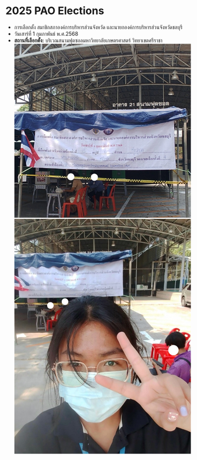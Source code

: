 # 2025 PAO Elections
- การเลือกตั้ง สมาชิกสภาองค์การบริหารส่วนจังหวัด และนายกองค์การบริหารส่วนจังหวัดชลบุรี
- วันเสาร์ที่ 1 กุมภาพันธ์ พ.ศ.2568
- **สถานที่เลือกตั้ง:** บริเวณสนามฟุตซอลมหาวิทยาลัยเกษตรศาสตร์ วิทยาเขตศรีราชา
![pao1](img/pao1.jpeg)
![pao2](img/pao2.jpeg)
